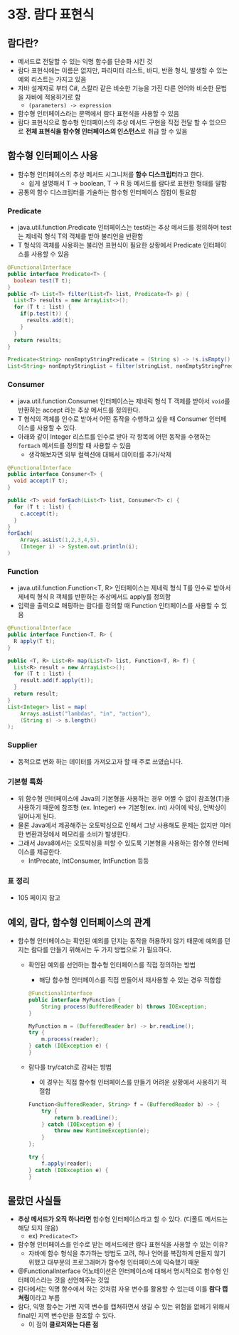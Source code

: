 # 3장. 람다 표현식

## 람다란?

- 메서드로 전달할 수 있는 익명 함수를 단순화 시킨 것
- 람다 표현식에는 이름은 없지만, 파라미터 리스트, 바디, 반환 형식, 발생할 수 있는 예외 리스트는 가지고 있음
- 자바 설계자로 부터 C#, 스칼라 같은 비슷한 기능을 가진 다른 언어와 비슷한 문법을 자바에 적용하기로 함
    - `(parameters) -> expression`
- 함수형 인터페이스라는 문맥에서 람다 표현식을 사용할 수 있음
- 람다 표현식으로 함수형 인터페이스의 추상 메서드 구현을 직접 전달 할 수 있으므로 **전체 표현식을 함수형 인터페이스의 인스턴스**로 취급 할 수 있음

## 함수형 인터페이스 사용

- 함수형 인터페이스의 추상 메서드 시그니처를 **함수 디스크립터**라고 한다.
    - 쉽게 설명해서 T → boolean, T → R 등 메서드를 람다로 표현한 형태를 말함
- 공통의 함수 디스크립터를 기술하는 함수형 인터페이스 집합이 필요함

### **Predicate**

- java.util.function.Predicate<T> 인터페이스는 test라는 추상 메서드를 정의하며 test는 제네릭 형식 T의 객체를 받아 불리언을 반환함
- T 형식의 객체를 사용하는 불리언 표현식이 필요한 상황에서 Predicate 인터페이스를 사용할 수 있음

```java
@FunctionalInterface
public interface Predicate<T> {
  boolean test(T t);
}
public <T> List<T> filter(List<T> list, Predicate<T> p) {
  List<T> results = new ArrayList<>();
  for (T t : list) {
    if(p.test(t)) {
      results.add(t);
    }
  }
  return results;
}

Predicate<String> nonEmptyStringPredicate = (String s) -> !s.isEmpty();
List<String> nonEmptyStringList = filter(stringList, nonEmptyStringPredicate);
```

### **Consumer**

- java.util.function.Consumet<T> 인터페이스는 제네릭 형식 T 객체를 받아서 `void`를 반환하는 accept 라는 추상 메서드를 정의한다.
- T 형식의 객체를 인수로 받아서 어떤 동작을 수행하고 싶을 때 Consumer 인터페이스를 사용할 수 있다.
- 아래와 같이 Integer 리스트를 인수로 받아 각 항목에 어떤 동작을 수행하는 `forEach` 메서드를 정의할 때 사용할 수 있음
    - 생각해보자면 외부 컬렉션에 대해서 데이터를 추가/삭제

```java
@FunctionalInterface
public interface Consumer<T> {
  void accept(T t);
}

public <T> void forEach(List<T> list, Consumer<T> c) {
  for (T t : list) {
    c.accept(t);
  }
}
forEach(
    Arrays.asList(1,2,3,4,5).
    (Integer i) -> System.out.println(i);
)
```

### **Function**

- java.util.function.Function<T, R> 인터페이스는 제네릭 형식 T를 인수로 받아서 제네릭 형식 R 객체를 반환하는 추상메서드 apply를 정의함
- 입력을 출력으로 매핑하는 람다를 정의할 때 Function 인터페이스를 사용할 수 있음

```java
@FunctionalInterface
public interface Function<T, R> {
  R apply(T t);
}

public <T, R> List<R> map(List<T> list, Function<T, R> f) {
  List<R> result = new ArrayList<>();
  for (T t : list) {
    result.add(f.apply(t));
  }
  return result;
}
List<Integer> list = map(
    Arrays.asList("lambdas", "in", "action"),
    (String s) -> s.length()
);
```

### Supplier

- 동적으로 변화 하는 데이터를 가져오고자 할 때 주로 쓰였습니다.

### 기본형 특화

- 위 함수형 인터페이스에 Java의 기본형을 사용하는 경우 어쩔 수 없이 참조형(T)을 사용하기 때문에 참조형 (ex. Integer) ↔ 기본형(ex. int) 사이에 박싱, 언박싱이 일어나게 된다.
- 물론 Java에서 제공해주는 오토박싱으로 인해서 그냥 사용해도 문제는 없지만 이러한 변환과정에서 메모리를 소비가 발생한다.
- 그래서 Java8에서는 오토박싱을 피할 수 있도록 기본형을 사용하는 함수형 인터페이스를 제공한다.
    - IntPrecate, IntConsumer, IntFunction 등등

### **표 정리**

- 105 페이지 참고

## 예외, 람다, 함수형 인터페이스의 관계

- 함수형 인터페이스는 확인된 예외를 던지는 동작을 허용하지 않기 때문에 예외를 던지는 람다를 만들기 위해서는 두 가지 방법으로 가 필요하다.
    - 확인된 예외를 선언하는 함수형 인터페이스를 직접 정의하는 방법
        - 해당 함수형 인터페이스를 직접 만들어서 재사용할 수 있는 경우 적합함

        ```java
        @FunctionalInterface
        public interface MyFunction {
        	String process(BufferedReader b) throws IOException;
        }

        MyFunction m = (BufferedReader br) -> br.readLine();
        try {
        	m.process(reader);
        } catch (IOException e) {
        }

        ```

    - 람다를 try/catch로 감싸는 방법
        - 이 경우는 직접 함수형 인터페이스를 만들기 어려운 상황에서 사용하기 적절함

        ```java
        Function<BufferedReader, String> f = (BufferedReader b) -> {
        	try {
        		return b.readLine();
        	} catch (IOException e) {
        		throw new RuntimeException(e);		
        	}
        };

        try {
        	f.apply(reader);
        } catch (IOException e) {
        }
        ```

## 몰랐던 사실들

- **추상 메서드가 오직 하나라면** 함수형 인터페이스라고 할 수 있다. (디폴트 메서드는 해당 되지 않음)
    - ex) `Predicate<T>`
- 함수형 인터페이스를 인수로 받는 메서드에만 람다 표현식을 사용할 수 있는 이유?
    - 자바에 함수 형식을 추가하는 방법도 고려, 허나 언어를 복잡하게 만들지 않기 위했고 대부분의 프로그래머가 함수형 인터페이스에 익숙했기 때문
- @FunctionalInterface 어노테이션은 인터페이스에 대해서 명시적으로 함수형 인터페이스라는 것을 선언해주는 것임
- 람다에서는 익명 함수에서 하는 것처럼 자유 변수를 활용할 수 있는데 이를 **람다 캡쳐링**이라고 부름
- 람다, 익명 함수는 가변 지역 변수를 캡쳐하면서 생길 수 있는 위험을 없애기 위해서 final인 지역 변수만을 참조할 수 있다.
    - 이 점이 **클로저와는 다른 점**